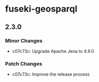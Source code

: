 # fuseki-geosparql

## 2.3.0

### Minor Changes

- c07c73c: Upgrade Apache Jena to 4.9.0

### Patch Changes

- c07c73c: Improve the release process
